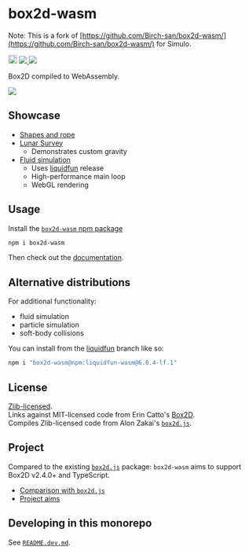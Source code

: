 # box2d-wasm

Note: This is a fork of [https://github.com/Birch-san/box2d-wasm/](https://github.com/Birch-san/box2d-wasm/) for Simulo.

<p>
    <a href="https://badge.fury.io/js/box2d-wasm"><img src="https://badge.fury.io/js/box2d-wasm.svg" alt="npm version" height="18"></a>
    <a href="LICENSE.zlib.txt">
        <img src="https://img.shields.io/badge/License-Zlib-lightgrey.svg"/>
    </a>
    <a href="https://twitter.com/intent/follow?screen_name=Birchlabs">
        <img src="https://img.shields.io/twitter/follow/Birchlabs.svg?style=social&logo=twitter"/>
    </a>
</p>

Box2D compiled to WebAssembly.

![](https://birchlabs.co.uk/box2d-wasm/webpage-50fps.gif)

## Showcase

- [Shapes and rope](https://birchlabs.co.uk/box2d-wasm/demo/)
- [Lunar Survey](https://birchlabs.co.uk/lunar-survey/)
  - Demonstrates custom gravity
- [Fluid simulation](https://birchlabs.co.uk/liquidfun-wasm/)
  - Uses [liquidfun](https://github.com/Birch-san/box2d-wasm/releases/tag/liquidfun-v6.0.4-lf.1) release
  - High-performance main loop
  - WebGL rendering

## Usage

Install the [`box2d-wasm` npm package](https://www.npmjs.com/package/box2d-wasm)

```bash
npm i box2d-wasm
```

Then check out the [documentation](docs).

## Alternative distributions

For additional functionality:

- fluid simulation
- particle simulation
- soft-body collisions

You can install from the [liquidfun](https://github.com/Birch-san/box2d-wasm/releases/tag/liquidfun-v6.0.4-lf.1) branch like so:

```bash
npm i "box2d-wasm@npm:liquidfun-wasm@6.0.4-lf.1"
```

## License

[Zlib-licensed](LICENSE.zlib.txt).  
Links against MIT-licensed code from Erin Catto's [Box2D](https://github.com/erincatto/box2d).  
Compiles Zlib-licensed code from Alon Zakai's [`box2d.js`](https://github.com/kripken/box2d.js).

## Project

Compared to the existing [`box2d.js`](https://github.com/kripken/box2d.js/) package: `box2d-wasm` aims to support Box2D v2.4.0+ and TypeScript.

- [Comparison with `box2d.js`](README.comparison-with-box2d-js.md)
- [Project aims](README.project-aims.md)

## Developing in this monorepo

See [`README.dev.md`](README.dev.md).
